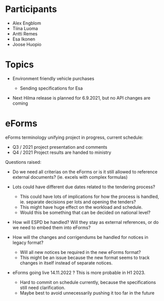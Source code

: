 # Participants

* Alex Engblom
* Tiina Luoma
* Antti Remes
* Esa Ikonen
* Joose Huopio

# Topics

* Environment friendly vehicle purchases
  * Sending specifications for Esa

* Next Hilma release is planned for 6.9.2021, but no API changes are coming

# eForms

eForms terminology unifying project in progress, current schedule:
  * Q3 / 2021 project presentation and comments
  * Q4 / 2021 Project results are handed to ministry

Questions raised:
  * Do we need all criterias on the eForms or is it still allowed to reference external documents? (ie. excels with complex formulas)
  * Lots could have different due dates related to the tendering process?
    * This could have lots of implications for how the process is handled, ie. separate decisions per lots and opening the tenders?
    * This might have huge effect on the workload and schedule.
    * Would this be something that can be decided on national level? 
  * How will ESPD be handled? Will they stay as external references, or do we need to embed them into eForms?
  * How will the changes and corrigendums be handled for notices in legacy format?
    * Will all new notices be required in the new eForms format? 
    * This might be an issue because the new format seems to track changes in itself instead of separate notices.


* eForms going live 14.11.2022 ? This is more probable in H1 2023. 
  * Hard to commit on schedule currently, because the specifications still need clarification.
  * Maybe best to avoid unnecessarily pushing it too far in the future

